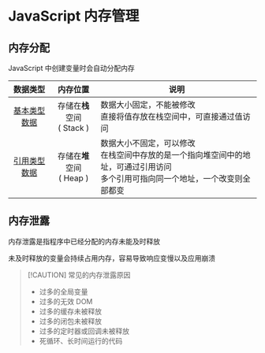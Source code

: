 # JavaScript 内存管理

## 内存分配

JavaScript 中创建变量时会自动分配内存

|                     数据类型                     |            内存位置             | 说明                                                                                                                                   |
| :----------------------------------------------: | :-----------------------------: | -------------------------------------------------------------------------------------------------------------------------------------- |
| [基本类型数据](../data-types/primitive-types.md) | 存储在**栈**空间<br/> ( Stack ) | 数据大小固定，不能被修改<br/>直接将值存放在栈空间中，可直接通过值访问                                                                  |
| [引用类型数据](../data-types/reference-types.md) | 存储在**堆**空间<br/> ( Heap )  | 数据大小不固定，可以修改<br/>在栈空间中存放的是一个指向堆空间中的地址，可通过引用访问<br/>多个引用可指向同一个地址，一个改变则全部都变 |

## 内存泄露

内存泄露是指程序中已经分配的内存未能及时释放

未及时释放的变量会持续占用内存，容易导致响应变慢以及应用崩溃

> [!CAUTION] 常见的内存泄露原因
>
> - 过多的全局变量
> - 过多的无效 DOM
> - 过多的缓存未被释放
> - 过多的闭包未被释放
> - 过多的定时器或回调未被释放
> - 死循环、长时间运行的代码
